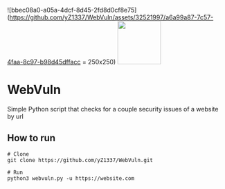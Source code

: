 ![bbec08a0-a05a-4dcf-8d45-2fd8d0cf8e75](https://github.com/yZ1337/WebVuln/assets/32521997/a6a99a87-7c57-4faa-8c97-b98d45dffacc = 250x250)
<img src="[bbec08a0-a05a-4dcf-8d45-2fd8d0cf8e75](https://github.com/yZ1337/WebVuln/assets/32521997/a6a99a87-7c57-4faa-8c97-b98d45dffacc)" width="100" height="100">
# WebVuln
Simple Python script that checks for a couple security issues of a website by url

## How to run
```
# Clone
git clone https://github.com/yZ1337/WebVuln.git

# Run
python3 webvuln.py -u https://website.com
```
